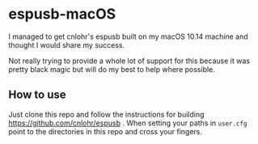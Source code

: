 # espusb-macOS
I managed to get cnlohr's espusb built on my macOS 10.14 machine and thought I would share my success.

Not really trying to provide a whole lot of support for this because it was pretty black magic but will do my best to help where possible.

## How to use

Just clone this repo and follow the instructions for building https://github.com/cnlohr/espusb . When setting your paths in `user.cfg` point to the directories in this repo and cross your fingers.

